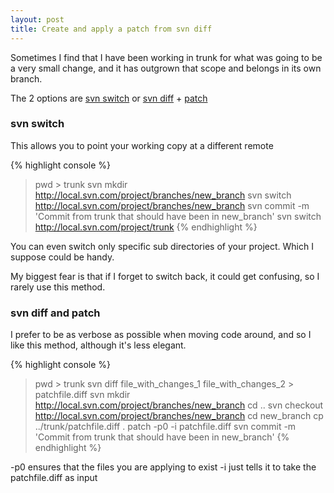 ```yaml
---
layout: post
title: Create and apply a patch from svn diff
---
```


Sometimes I find that I have been working in trunk for what was going to be a very small change, and it has outgrown  that scope and belongs in its own branch.

The 2 options are [svn switch](http://svnbook.red-bean.com/en/1.7/svn.ref.svn.c.switch.html) or [svn diff](http://svnbook.red-bean.com/en/1.7/svn.ref.svn.c.diff.html) + [patch](http://linux.die.net/man/1/patch)

<!--more-->

### svn switch

This allows you to point your working copy at a different remote 

{% highlight console %}
> pwd > trunk
> svn mkdir http://local.svn.com/project/branches/new_branch
> svn switch http://local.svn.com/project/branches/new_branch
> svn commit -m 'Commit from trunk that should have been in new_branch'
> svn switch http://local.svn.com/project/trunk
{% endhighlight %}

You can even switch only specific sub directories of your project. Which I suppose could be handy.

My biggest fear is that if I forget to switch back, it could get confusing, so I rarely use this method.
 
### svn diff and patch

I prefer to be as verbose as possible when moving code around, and so I like this method, although it's less elegant.

{% highlight console %}
> pwd > trunk
> svn diff file_with_changes_1 file_with_changes_2 > patchfile.diff
> svn mkdir http://local.svn.com/project/branches/new_branch
> cd ..
> svn checkout http://local.svn.com/project/branches/new_branch
> cd new_branch
> cp ../trunk/patchfile.diff .
> patch -p0 -i patchfile.diff
> svn commit -m 'Commit from trunk that should have been in new_branch'
{% endhighlight %}


-p0 ensures that the files you are applying to exist
-i just tells it to take the patchfile.diff as input

